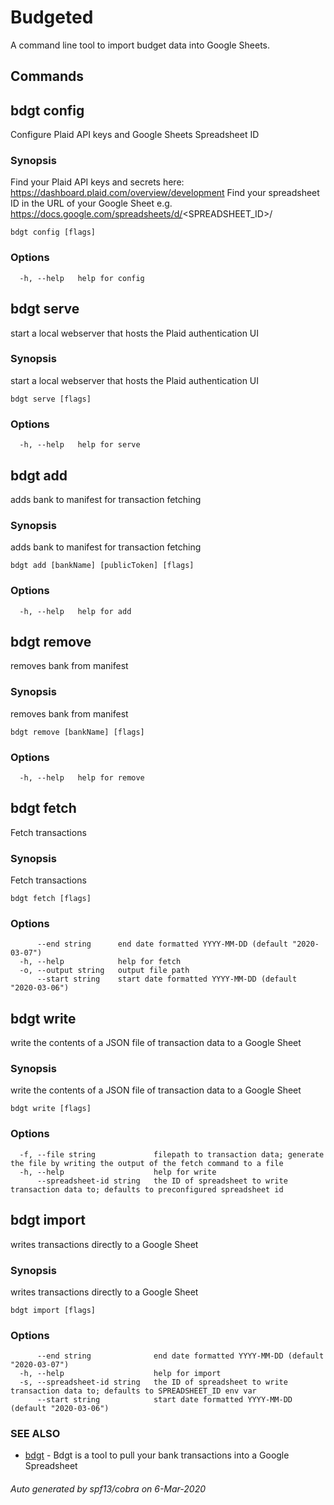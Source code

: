 # Budgeted

A command line tool to import budget data into Google Sheets.

## Commands

## bdgt config

Configure Plaid API keys and Google Sheets Spreadsheet ID

### Synopsis


Find your Plaid API keys and secrets here: https://dashboard.plaid.com/overview/development
Find your spreadsheet ID in the URL of your Google Sheet e.g. https://docs.google.com/spreadsheets/d/<SPREADSHEET_ID>/


```
bdgt config [flags]
```

### Options

```
  -h, --help   help for config
```

## bdgt serve

start a local webserver that hosts the Plaid authentication UI

### Synopsis

start a local webserver that hosts the Plaid authentication UI

```
bdgt serve [flags]
```

### Options

```
  -h, --help   help for serve
```

## bdgt add

adds bank to manifest for transaction fetching

### Synopsis

adds bank to manifest for transaction fetching

```
bdgt add [bankName] [publicToken] [flags]
```

### Options

```
  -h, --help   help for add
```

## bdgt remove

removes bank from manifest

### Synopsis

removes bank from manifest

```
bdgt remove [bankName] [flags]
```

### Options

```
  -h, --help   help for remove
```

## bdgt fetch

Fetch transactions

### Synopsis

Fetch transactions

```
bdgt fetch [flags]
```

### Options

```
      --end string      end date formatted YYYY-MM-DD (default "2020-03-07")
  -h, --help            help for fetch
  -o, --output string   output file path
      --start string    start date formatted YYYY-MM-DD (default "2020-03-06")
```

## bdgt write

write the contents of a JSON file of transaction data to a Google Sheet

### Synopsis

write the contents of a JSON file of transaction data to a Google Sheet

```
bdgt write [flags]
```

### Options

```
  -f, --file string             filepath to transaction data; generate the file by writing the output of the fetch command to a file
  -h, --help                    help for write
      --spreadsheet-id string   the ID of spreadsheet to write transaction data to; defaults to preconfigured spreadsheet id
```

## bdgt import

writes transactions directly to a Google Sheet

### Synopsis

writes transactions directly to a Google Sheet

```
bdgt import [flags]
```

### Options

```
      --end string              end date formatted YYYY-MM-DD (default "2020-03-07")
  -h, --help                    help for import
  -s, --spreadsheet-id string   the ID of spreadsheet to write transaction data to; defaults to SPREADSHEET_ID env var
      --start string            start date formatted YYYY-MM-DD (default "2020-03-06")
```

### SEE ALSO

* [bdgt](bdgt.md)	 - Bdgt is a tool to pull your bank transactions into a Google Spreadsheet

###### Auto generated by spf13/cobra on 6-Mar-2020

